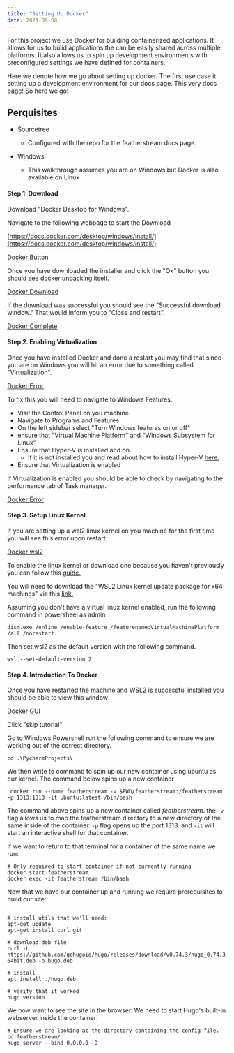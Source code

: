 ```yaml
---
title: "Setting Up Docker"
date: 2021-09-08
---
```


For this project we use Docker for building containerized applications. It allows for us to bulid applications the can be easily shared across multiple platforms. It also allows us to spin up development environments with preconfigured settings we have defined for containers.

Here we denote how we go about setting up docker. The first use case it setting up a development environment for our docs page. This very docs page! So here we go!

## Perquisites


- Sourcetree
    - Configured with the repo for the featherstream docs page.

- Windows
    - This walkthrough assumes you are on Windows but Docker is also available on Linux

#### Step 1. Download

Download "Docker Desktop for Windows".

Navigate to the following webpage to start the Download

[https://docs.docker.com/desktop/windows/install/](https://docs.docker.com/desktop/windows/install/)

[Docker Button](/images/other/docker/docker-button.png)

Once you have downloaded the installer and click the "Ok" button you should see docker unpacking itself.

[Docker Download](/images/other/docker/docker-download.png)

If the download was successful you should see the "Successful download window." That would inform you to "Close and restart".

[Docker Complete](/images/other/docker/docker-complete.png)

#### Step 2. Enabling Virtualization

Once you have installed Docker and done a restart you may find that since you are on Windows you will hit an error due to something called "Virtualization".

[Docker Error](/images/other/docker/docker-Error.png)

To fix this you will need to navigate to Windows Features.

- Visit the Control Panel on you machine.
- Navigate to Programs and Features.
- On the left sidebar select "Turn Windows features on or off"
- ensure that "Virtual Machine Platform" and "Windows Subsystem for Linux"
- Ensure that Hyper-V is installed and on.
  - If it is not installed you and read about how to install Hyper-V [here.](https://docs.microsoft.com/en-us/virtualization/hyper-v-on-windows/quick-start/enable-hyper-v)
- Ensure that Virtualization is enabled

If Virtualization is enabled you should be able to check by navigating to the performance tab of Task manager.

[Docker Error](/images/other/docker/task-manager.png)

#### Step 3. Setup Linux Kernel

If you are setting up a wsl2 linux kernel on you machine for the first time you will see this error upon restart.

[Docker wsl2](/images/other/docker/docker-wsl2.png)

To enable the linux kernel or download one because you haven't previously you can follow this [guide.](https://docs.microsoft.com/en-us/windows/wsl/install-win10#step-4---download-the-linux-kernel-update-package)

You will need to download the "WSL2 Linux kernel update package for x64 machines" via this [link.](https://wslstorestorage.blob.core.windows.net/wslblob/wsl_update_x64.msi)

Assuming you don't have a virtual linux kernel enabled, run the following command in powersheel as admin

```
dism.exe /online /enable-feature /featurename:VirtualMachinePlatform /all /norestart
```

Then set wsl2 as the default version with the following command.

```
wsl --set-default-version 2
```
#### Step 4. Introduction To Docker

Once you have restarted the machine and WSL2 is successful installed you should be able to view this window

[Docker GUI](/images/other/docker/docker-gui.png)

Click "skip tutorial"

Go to Windows Powershell run the following command to ensure we are working out of the correct directory.

```
cd .\PycharmProjects\
```

We then write to command to spin up our new container using ubuntu as our kernel. The command below spins up a new container

```
 docker run --name featherstream -v $PWD/featherstream:/featherstream -p 1313:1313 -it ubuntu:latest /bin/bash
```

The command above spins up a new container called *featherstream*. the ```-v``` flag allows us to map the featherstream directory to a new directory of the same inside of the container. ```-p``` flag opens up the port 1313. and ```-it``` will start an interactive shell for that container.

If we want to return to that terminal for a container of the same name we run:

```
# Only required to start container if not currently running
docker start featherstream
docker exec -it featherstream /bin/bash
```

Now that we have our container up and running we require prerequisites to build our site:

```

# install utils that we'll need:
apt-get update
apt-get install curl git

# download deb file
curl -L https://github.com/gohugoio/hugo/releases/download/v0.74.3/hugo_0.74.3_Linux-64bit.deb -o hugo.deb

# install
apt install ./hugo.deb

# verify that it worked
hugo version
```

We now want to see the site in the browser. We need to start Hugo's built-in webserver inside the container:

```
# Ensure we are looking at the directory containing the config file.
cd featherstream/
hugo server --bind 0.0.0.0 -D
```
